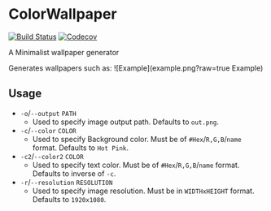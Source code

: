 # ColorWallpaper

[![Build Status](https://travis-ci.com/BranislavBajuzik/ColorWallpaper.svg?branch=master)](https://travis-ci.com/BranislavBajuzik/ColorWallpaper)
[![Codecov](https://codecov.io/gh/BranislavBajuzik/ColorWallpaper/branch/master/graph/badge.svg)](https://codecov.io/gh/BranislavBajuzik/ColorWallpaper)

A Minimalist wallpaper generator

Generates wallpapers such as:
![Example](example.png?raw=true Example)

## Usage
- `-o`/`--output` `PATH`
  - Used to specify image output path. Defaults to `out.png`.
- `-c`/`--color` `COLOR`
  - Used to specify Background color. Must be of `#Hex`/`R,G,B`/`name` format. Defaults to `Hot Pink`.
- `-c2`/`--color2` `COLOR`
  - Used to specify text color. Must be of `#Hex`/`R,G,B`/`name` format. Defaults to inverse of `-c`.
- `-r`/`--resolution` `RESOLUTION`
  - Used to specify image resolution. Must be in `WIDTHxHEIGHT` format. Defaults to `1920x1080`.
